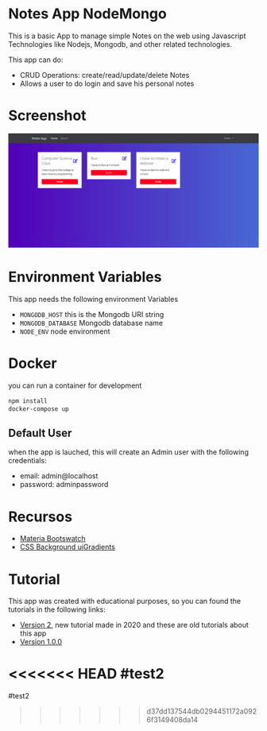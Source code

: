 # Notes App NodeMongo

This is a basic App to manage simple Notes on the web using Javascript Technologies like Nodejs, Mongodb, and other related technologies.

This app can do:

- CRUD Operations: create/read/update/delete Notes
- Allows a user to do login and save his personal notes

# Screenshot

![](docs/tasks.png)

# Environment Variables

This app needs the following environment Variables

- `MONGODB_HOST` this is the Mongodb URI string
- `MONGODB_DATABASE` Mongodb database name
- `NODE_ENV` node environment

# Docker

you can run a container for development

```shell
npm install
docker-compose up
```

## Default User

when the app is lauched, this will create an Admin user with the following credentials:

- email: admin@localhost
- password: adminpassword

# Recursos

- [Materia Bootswatch](https://www.bootstrapcdn.com/bootswatch/)
- [CSS Background uiGradients](https://uigradients.com/#Dull)

# Tutorial

This app was created with educational purposes, so you can found the tutorials in the following links:

- [Version 2](https://www.youtube.com/playlist?list=PLo5lAe9kQrwqUEXK7oQbzv63KsdODzuAy), new tutorial made in 2020
  and these are old tutorials about this app
- [Version 1.0.0](https://youtu.be/-bI0diefasA)


<<<<<<< HEAD
#test2
=======
#test2
>>>>>>> d37dd137544db0294451172a0926f3149408da14
